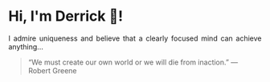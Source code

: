 # Hi, I'm Derrick 👋!
<p align="justify">I admire uniqueness and believe that a clearly focused mind can achieve anything...</p> 
<!-- #quote-start -->
<blockquote>&ldquo;We must create our own world or we will die from inaction.&rdquo; &mdash; <footer>Robert Greene</footer></blockquote>
<!-- #quote-end -->
